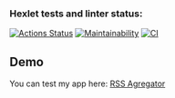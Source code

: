### Hexlet tests and linter status:
[![Actions Status](https://github.com/MostOfLuck/frontend-project-11/actions/workflows/hexlet-check.yml/badge.svg)](https://github.com/MostOfLuck/frontend-project-11/actions)
[![Maintainability](https://api.codeclimate.com/v1/badges/425d8c76e1328c1a3bcf/maintainability)](https://codeclimate.com/github/MostOfLuck/frontend-project-11/maintainability)
[![CI](https://github.com/MostOfLuck/frontend-project-11/actions/workflows/blank.yml/badge.svg)](https://github.com/MostOfLuck/frontend-project-11/actions/workflows/blank.yml)


Demo
------

You can test my app here: [RSS Agregator](https://frontend-project-11-jbr8-9cglbyg29-sams-projects-8bd7ebfe.vercel.app/)
